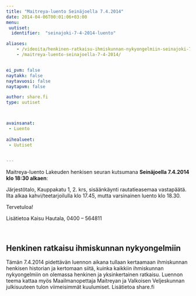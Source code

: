 ```yaml
---
title: "Maitreya-luento Seinäjoella 7.4.2014"
date: 2014-04-06T00:01:06+03:00
menu:
 uutiset:
  identifier:  "seinajoki-7-4-2014-luento"

aliases:
    - /videoita/henkinen-ratkaisu-ihmiskunnan-nykyongelmiin-seinajoki-7-4-2014-luento/
    - /maitreya-luento-seinajoella-7-4-2014/


ei_pvm: false
naytakk: false
naytavuosi: false
naytapvm: false

author: share.fi
type: uutiset



avainsanat:
 - Luento
 
aihealueet:
 - Uutiset
 

---
```


Maitreya-luento Lakeuden henkisen seuran kutsumana <strong>Seinäjoella 7.4.2014 klo 18:30 alkaen</strong>:</p>
<div>Järjestötalo, Kauppakatu 1, 2. krs, sisäänkäynti rautatieasemaa vastapäätä.</div>
<div>Ilta alkaa kahvi/teetarjoilulla klo 17.45, mutta varsinainen luento klo 18.30.</div>
<p>Tervetuloa!</p>
<p>Lisätietoa Kaisu Hautala, 0400 – 564811</p>
<p>&nbsp;</p></blockquote>
<h2>Henkinen ratkaisu ihmiskunnan nykyongelmiin</h2>
<p>Tämän 7.4.2014 pidettävän luennon aikana tullaan kertaamaan ihmiskunnan henkisen historian ja kertomaan siitä, kuinka kaikkiin ihmiskunnan nykyongelmiin on olemassa henkinen ja yksinkertainen ratkaisu. Luennon teema kattaa myös Maailmanopettaja Maitreyan ja Valkoisen Veljeskunnan julkisuuteen tulon viimeisimmät kuulumiset. Lisätietoa share.fi</p>